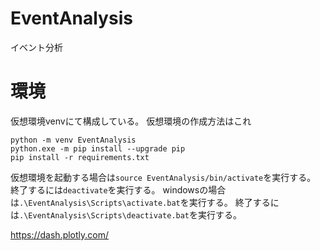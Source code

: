 # EventAnalysis

イベント分析

# 環境

仮想環境venvにて構成している。
仮想環境の作成方法はこれ

```shell
python -m venv EventAnalysis
python.exe -m pip install --upgrade pip
pip install -r requirements.txt
```

仮想環境を起動する場合は`source EventAnalysis/bin/activate`を実行する。
終了するには`deactivate`を実行する。
windowsの場合は`.\EventAnalysis\Scripts\activate.bat`を実行する。
終了するには`.\EventAnalysis\Scripts\deactivate.bat`を実行する。

https://dash.plotly.com/